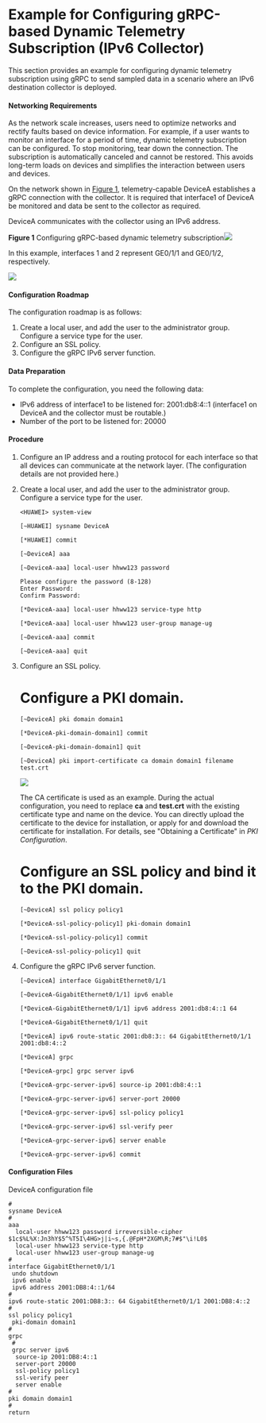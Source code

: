 Example for Configuring gRPC-based Dynamic Telemetry Subscription (IPv6 Collector)
==================================================================================

This section provides an example for configuring dynamic telemetry subscription using gRPC to send sampled data in a scenario where an IPv6 destination collector is deployed.

#### Networking Requirements

As the network scale increases, users need to optimize networks and rectify faults based on device information. For example, if a user wants to monitor an interface for a period of time, dynamic telemetry subscription can be configured. To stop monitoring, tear down the connection. The subscription is automatically canceled and cannot be restored. This avoids long-term loads on devices and simplifies the interaction between users and devices.

On the network shown in [Figure 1](#EN-US_TASK_0175158822__fig_dc_vrp_telemetry_cfg_001801), telemetry-capable DeviceA establishes a gRPC connection with the collector. It is required that interface1 of DeviceA be monitored and data be sent to the collector as required.

DeviceA communicates with the collector using an IPv6 address.

**Figure 1** Configuring gRPC-based dynamic telemetry subscription![](../../../../public_sys-resources/note_3.0-en-us.png) 

In this example, interfaces 1 and 2 represent GE0/1/1 and GE0/1/2, respectively.


  
![](figure/en-us_image_0175163847.png)

#### Configuration Roadmap

The configuration roadmap is as follows:

1. Create a local user, and add the user to the administrator group. Configure a service type for the user.
2. Configure an SSL policy.
3. Configure the gRPC IPv6 server function.

#### Data Preparation

To complete the configuration, you need the following data:

* IPv6 address of interface1 to be listened for: 2001:db8:4::1 (interface1 on DeviceA and the collector must be routable.)
* Number of the port to be listened for: 20000

#### Procedure

1. Configure an IP address and a routing protocol for each interface so that all devices can communicate at the network layer. (The configuration details are not provided here.)
2. Create a local user, and add the user to the administrator group. Configure a service type for the user.
   
   
   ```
   <HUAWEI> system-view
   ```
   ```
   [~HUAWEI] sysname DeviceA
   ```
   ```
   [*HUAWEI] commit
   ```
   ```
   [~DeviceA] aaa
   ```
   ```
   [~DeviceA-aaa] local-user hhww123 password
   ```
   ```
   Please configure the password (8-128)
   Enter Password:
   Confirm Password:
   ```
   ```
   [*DeviceA-aaa] local-user hhww123 service-type http
   ```
   ```
   [*DeviceA-aaa] local-user hhww123 user-group manage-ug
   ```
   ```
   [~DeviceA-aaa] commit
   ```
   ```
   [~DeviceA-aaa] quit
   ```
3. Configure an SSL policy.
   
   
   
   # Configure a PKI domain.
   
   ```
   [~DeviceA] pki domain domain1
   ```
   ```
   [*DeviceA-pki-domain-domain1] commit
   ```
   ```
   [~DeviceA-pki-domain-domain1] quit
   ```
   ```
   [~DeviceA] pki import-certificate ca domain domain1 filename test.crt
   ```
   ![](../../../../public_sys-resources/note_3.0-en-us.png) 
   
   The CA certificate is used as an example. During the actual configuration, you need to replace **ca** and **test.crt** with the existing certificate type and name on the device. You can directly upload the certificate to the device for installation, or apply for and download the certificate for installation. For details, see "Obtaining a Certificate" in *PKI Configuration*.
   
   # Configure an SSL policy and bind it to the PKI domain.
   
   ```
   [~DeviceA] ssl policy policy1
   ```
   ```
   [*DeviceA-ssl-policy-policy1] pki-domain domain1
   ```
   ```
   [*DeviceA-ssl-policy-policy1] commit
   ```
   ```
   [~DeviceA-ssl-policy-policy1] quit
   ```
4. Configure the gRPC IPv6 server function.
   
   
   ```
   [~DeviceA] interface GigabitEthernet0/1/1
   ```
   ```
   [~DeviceA-GigabitEthernet0/1/1] ipv6 enable
   ```
   ```
   [*DeviceA-GigabitEthernet0/1/1] ipv6 address 2001:db8:4::1 64
   ```
   ```
   [*DeviceA-GigabitEthernet0/1/1] quit
   ```
   ```
   [*DeviceA] ipv6 route-static 2001:db8:3:: 64 GigabitEthernet0/1/1 2001:db8:4::2
   ```
   ```
   [*DeviceA] grpc
   ```
   ```
   [*DeviceA-grpc] grpc server ipv6
   ```
   ```
   [*DeviceA-grpc-server-ipv6] source-ip 2001:db8:4::1
   ```
   
   
   ```
   [*DeviceA-grpc-server-ipv6] server-port 20000
   ```
   ```
   [*DeviceA-grpc-server-ipv6] ssl-policy policy1
   ```
   ```
   [*DeviceA-grpc-server-ipv6] ssl-verify peer
   ```
   
   
   ```
   [*DeviceA-grpc-server-ipv6] server enable
   ```
   ```
   [*DeviceA-grpc-server-ipv6] commit
   ```

#### Configuration Files

DeviceA configuration file

```
#
sysname DeviceA
#
aaa
  local-user hhww123 password irreversible-cipher $1c$%L%X:Jn3hY$5^%T5I\4HG>j|i~s,{.@FpH*2XGM\R;7#$"\i!L0$
  local-user hhww123 service-type http
  local-user hhww123 user-group manage-ug
#
interface GigabitEthernet0/1/1
 undo shutdown
 ipv6 enable
 ipv6 address 2001:DB8:4::1/64
#
ipv6 route-static 2001:DB8:3:: 64 GigabitEthernet0/1/1 2001:DB8:4::2
#
ssl policy policy1
 pki-domain domain1
#
grpc
 #
 grpc server ipv6
  source-ip 2001:DB8:4::1
  server-port 20000
  ssl-policy policy1
  ssl-verify peer
  server enable
#
pki domain domain1
#
return
```